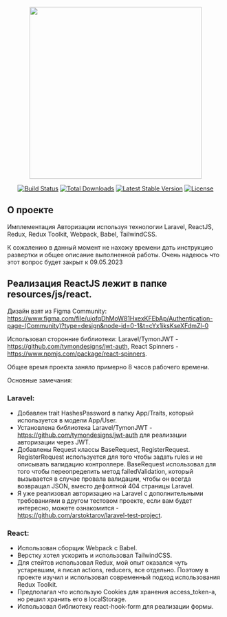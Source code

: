 <p align="center"><a href="https://laravel.com" target="_blank"><img src="https://raw.githubusercontent.com/laravel/art/master/logo-lockup/5%20SVG/2%20CMYK/1%20Full%20Color/laravel-logolockup-cmyk-red.svg" width="400"></a></p>

<p align="center">
<a href="https://travis-ci.org/laravel/framework"><img src="https://travis-ci.org/laravel/framework.svg" alt="Build Status"></a>
<a href="https://packagist.org/packages/laravel/framework"><img src="https://img.shields.io/packagist/dt/laravel/framework" alt="Total Downloads"></a>
<a href="https://packagist.org/packages/laravel/framework"><img src="https://img.shields.io/packagist/v/laravel/framework" alt="Latest Stable Version"></a>
<a href="https://packagist.org/packages/laravel/framework"><img src="https://img.shields.io/packagist/l/laravel/framework" alt="License"></a>
</p>

## О проекте

Имплементация Авторизации используя технологии Laravel, ReactJS, Redux, Redux Toolkit, Webpack, Babel, TailwindCSS.

К сожалению в данный момент не нахожу времени дать инструкцию развертки и общее описание выполненной работы. Очень надеюсь что этот вопрос будет закрыт к 09.05.2023

## Реализация ReactJS лежит в папке resources/js/react.

Дизайн взят из Figma Community: https://www.figma.com/file/ujofqDhMoW81HxexKFEbAp/Authentication-page-(Community)?type=design&node-id=0-1&t=cYx1iksKseXFdmZl-0

Использовал сторонние библиотеки: Laravel/TymonJWT - https://github.com/tymondesigns/jwt-auth, React Spinners - https://www.npmjs.com/package/react-spinners.

Общее время проекта заняло примерно 8 часов рабочего времени.

Основные замечания:
### Laravel:
 - Добавлен trait HashesPassword в папку App/Traits, который используется в модели App/User.
 - Установлена библиотека Laravel/TymonJWT - https://github.com/tymondesigns/jwt-auth для реализации авторизации через JWT.
 - Добавлены Request классы BaseRequest, RegisterRequest. RegisterRequest используется для того чтобы задать rules и не описывать валидацию контроллере. BaseRequest использовал для того чтобы переопределить метод failedValidation, который вызывается в случае провала валидации, чтобы он всегда возвращал JSON, вместо дефолтной 404 страницы Laravel.
 - Я уже реализовал авторизацию на Laravel с дополнительными требованиями в другом тестовом проекте, если вам будет интересно, можете ознакомится - https://github.com/arstoktarov/laravel-test-project.
### React:
 - Использован сборщик Webpack с Babel.
 - Верстку хотел ускорить и использовал TailwindCSS.
 - Для стейтов использовал Redux, мой опыт оказался чуть устаревшим, я писал actions, reducers, все отдельно. Поэтому в проекте изучил и использовал современный подход использования Redux Toolkit.
 - Предполагал что использую Cookies для хранения access_token-a, но решил хранить его в localStorage.
 - Использовал библиотеку react-hook-form для реализации формы.
